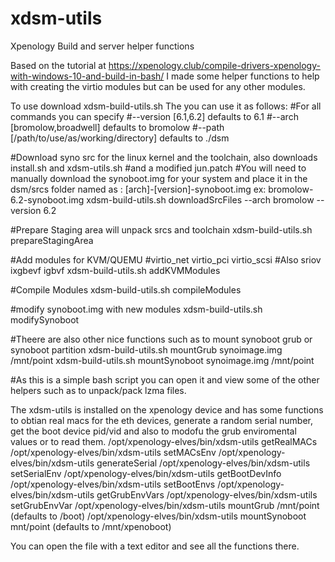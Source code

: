 # xdsm-utils
Xpenology Build and server helper functions

Based on the tutorial at https://xpenology.club/compile-drivers-xpenology-with-windows-10-and-build-in-bash/ I made some helper functions to help with creating the virtio modules but can be used for any other modules.

To use download xdsm-build-utils.sh
The you can use it as follows:
#For all commands you can specify
#--version [6.1,6.2] defaults to 6.1
#--arch [bromolow,broadwell] defaults to bromolow
#--path [/path/to/use/as/working/directory] defaults to ./dsm

#Download syno src for the linux kernel and the toolchain, also downloads install.sh and xdsm-utils.sh
#and a modified jun.patch 
#You will need to manually download the synoboot.img for your system and place it in the dsm/srcs folder named as : [arch]-[version]-synoboot.img ex: bromolow-6.2-synoboot.img
xdsm-build-utils.sh downloadSrcFiles --arch bromolow --version 6.2

#Prepare Staging area will unpack srcs and toolchain
xdsm-build-utils.sh prepareStagingArea

#Add modules for KVM/QUEMU 
#virtio_net virtio_pci virtio_scsi 
#Also sriov ixgbevf igbvf
xdsm-build-utils.sh addKVMModules

#Compile Modules
xdsm-build-utils.sh compileModules

#modify synoboot.img with new modules
xdsm-build-utils.sh modifySynoboot

#Theere are also other nice functions such as to mount synoboot grub or synoboot partition
xdsm-build-utils.sh mountGrub synoimage.img /mnt/point
xdsm-build-utils.sh mountSynoboot synoimage.img /mnt/point


#As this is a simple bash script you can open it and view some of the other helpers such as to unpack/pack lzma files.


The xdsm-utils is installed on the xpenology device and has some functions to obtian real macs for the eth devices, generate a random serial number, get the boot device pid/vid and also to modofu the grub enviromental values or to read them.
/opt/xpenology-elves/bin/xdsm-utils getRealMACs
/opt/xpenology-elves/bin/xdsm-utils setMACsEnv
/opt/xpenology-elves/bin/xdsm-utils generateSerial
/opt/xpenology-elves/bin/xdsm-utils setSerialEnv
/opt/xpenology-elves/bin/xdsm-utils getBootDevInfo
/opt/xpenology-elves/bin/xdsm-utils setBootEnvs
/opt/xpenology-elves/bin/xdsm-utils getGrubEnvVars
/opt/xpenology-elves/bin/xdsm-utils setGrubEnvVar
/opt/xpenology-elves/bin/xdsm-utils mountGrub /mnt/point (defaults to /boot)
/opt/xpenology-elves/bin/xdsm-utils mountSynoboot mnt/point (defaults to /mnt/xpenoboot)

You can open the file with a text editor and see all the functions there.







